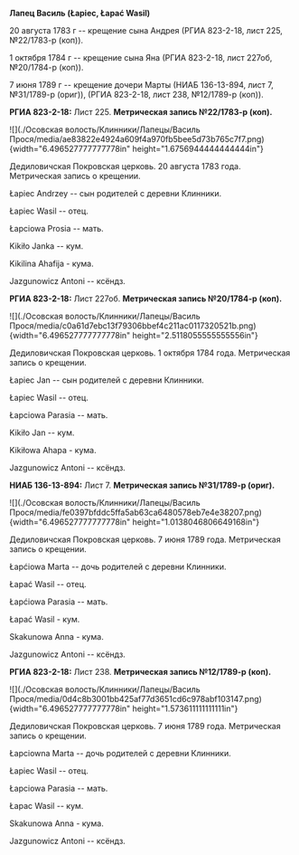 **Лапец Василь (Łapiec, Łapać Wasil)**

20 августа 1783 г -- крещение сына Андрея (РГИА 823-2-18, лист 225,
№22/1783-р (коп)).

1 октября 1784 г -- крещение сына Яна (РГИА 823-2-18, лист 227об,
№20/1784-р (коп)).

7 июня 1789 г -- крещение дочери Марты (НИАБ 136-13-894, лист 7,
№31/1789-р (ориг)), (РГИА 823-2-18, лист 238, №12/1789-р (коп)).

**РГИА 823-2-18:** Лист 225. **Метрическая запись №22/1783-р (коп).**

![](./Осовская волость/Клинники/Лапецы/Василь Прося/media/ae83822e4924a609f4a970fb5bee5d73b765c7f7.png){width="6.496527777777778in"
height="1.6756944444444444in"}

Дедиловичская Покровская церковь. 20 августа 1783 года. Метрическая
запись о крещении.

Łapiec Andrzey -- сын родителей с деревни Клинники.

Łapiec Wasil -- отец.

Łapciowa Prosia -- мать.

Kikiło Janka -- кум.

Kikilina Ahafija - кума.

Jazgunowicz Antoni -- ксёндз.

**РГИА 823-2-18:** Лист 227об. **Метрическая запись №20/1784-р (коп).**

![](./Осовская волость/Клинники/Лапецы/Василь Прося/media/c0a61d7ebc13f79306bbef4c211ac0117320521b.png){width="6.496527777777778in"
height="2.5118055555555556in"}

Дедиловичская Покровская церковь. 1 октября 1784 года. Метрическая
запись о крещении.

Łapiec Jan -- сын родителей с деревни Клинники.

Łapiec Wasil -- отец.

Łapciowa Parasia -- мать.

Kikiło Jan -- кум.

Kikiłowa Ahapa - кума.

Jazgunowicz Antoni -- ксёндз.

**НИАБ 136-13-894:** Лист 7. **Метрическая запись №31/1789-р (ориг).**

![](./Осовская волость/Клинники/Лапецы/Василь Прося/media/fe0397bfddc5ffa5ab63ca6480578eb7e4e38207.png){width="6.496527777777778in"
height="1.0138046806649168in"}

Дедиловичская Покровская церковь. 7 июня 1789 года. Метрическая запись о
крещении.

Łapćiowa Marta -- дочь родителей с деревни Клинники.

Łapać Wasil -- отец.

Łapćiowa Parasia -- мать.

Łapać Wasil - кум.

Skakunowa Anna - кума.

Jazgunowicz Antoni -- ксёндз.

**РГИА 823-2-18:** Лист 238. **Метрическая запись №12/1789-р (коп).**

![](./Осовская волость/Клинники/Лапецы/Василь Прося/media/0d4c8b3001bb425af77d3651cd6c978abf103147.png){width="6.496527777777778in"
height="1.573611111111111in"}

Дедиловичская Покровская церковь. 7 июня 1789 года. Метрическая запись о
крещении.

Łapciowna Marta -- дочь родителей с деревни Клинники.

Łapiec Wasil -- отец.

Łapciowa Parasia -- мать.

Łapac Wasil -- кум.

Skakunowa Anna - кума.

Jazgunowicz Antoni -- ксёндз.
